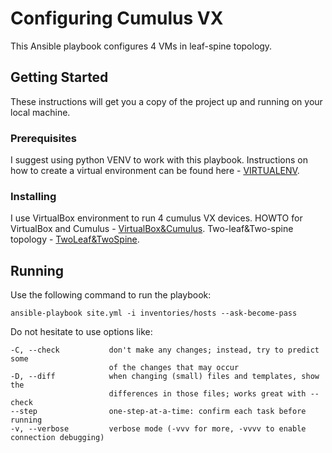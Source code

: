 # Configuring Cumulus VX

This Ansible playbook configures 4 VMs in leaf-spine topology.

## Getting Started

These instructions will get you a copy of the project up and running on your local machine.

### Prerequisites

I suggest using python VENV to work with this playbook.
Instructions on how to create a virtual environment can be found here - [VIRTUALENV](https://virtualenv.pypa.io/en/stable/).

### Installing

I use VirtualBox environment to run 4 cumulus VX devices.
HOWTO for VirtualBox and Cumulus - [VirtualBox&Cumulus](https://docs.cumulusnetworks.com/display/VX/VirtualBox).
Two-leaf&Two-spine topology - [TwoLeaf&TwoSpine](https://docs.cumulusnetworks.com/display/VX/Create+a+Two-Leaf%2C+Two-Spine+Topology).

## Running

Use the following command to run the playbook:
```
ansible-playbook site.yml -i inventories/hosts --ask-become-pass
```
Do not hesitate to use options like:
```
-C, --check           don't make any changes; instead, try to predict some
                      of the changes that may occur
-D, --diff            when changing (small) files and templates, show the
                      differences in those files; works great with --check
--step                one-step-at-a-time: confirm each task before running
-v, --verbose         verbose mode (-vvv for more, -vvvv to enable connection debugging)
```
